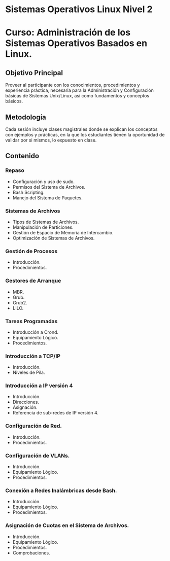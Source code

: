 Sistemas Operativos Linux Nivel 2
=================================

Curso: Administración de los Sistemas Operativos Basados en Linux.
==================================================================

## Objetivo Principal

Proveer al participante con los conocimientos, procedimientos y experiencia práctica,
necesaria para la Administración y Configuración básicas de Sistemas Unix/Linux, así
como fundamentos y conceptos básicos.

## Metodología

Cada sesión incluye clases magistrales donde se explican los conceptos con ejemplos y prácticas, en la que los estudiantes tienen la oportunidad de validar por si mismos, lo expuesto en clase.

## Contenido

### Repaso

* Configuración y uso de sudo.
* Permisos del Sistema de Archivos.
* Bash Scripting.
* Manejo del Sistema de Paquetes.

### Sistemas de Archivos

* Tipos de Sistemas de Archivos.
* Manipulación de Particiones.
* Gestión de Espacio de Memoria de Intercambio.
* Optimización de Sistemas de Archivos.

### Gestión de Procesos

* Introducción.
* Procedimientos.

### Gestores de Arranque

* MBR.
* Grub.
* Grub2.
* LILO.

### Tareas Programadas

* Introducción a Crond.
* Equipamiento Lógico.
* Procedimientos.

### Introducción a TCP/IP

* Introducción.
* Niveles de Pila.

### Introducción a IP versión 4

* Introducción.
* Direcciones.
* Asignación.
* Referencia de sub-redes de IP versión 4.

### Configuración de Red.

* Introducción.
* Procedimientos.

### Configuración de VLANs.

* Introducción.
* Equipamiento Lógico.
* Procedimientos.

### Conexión a Redes Inalámbricas desde Bash.

* Introducción.
* Equipamiento Lógico.
* Procedimientos.


### Asignación de Cuotas en el Sistema de Archivos.

* Introducción.
* Equipamiento Lógico.
* Procedimientos.
* Comprobaciones.
